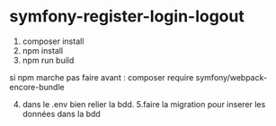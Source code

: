 # symfony-register-login-logout

1. composer install
2. npm install
3. npm run build

si npm marche pas faire avant : composer require symfony/webpack-encore-bundle

4. dans le .env bien relier la bdd.
5.faire la migration pour inserer les données dans la bdd
